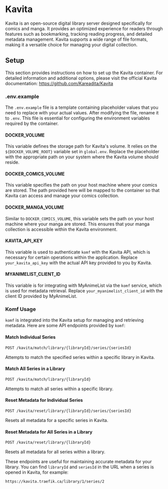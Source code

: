 # Kavita

Kavita is an open-source digital library server designed specifically for comics and manga. It provides an optimized experience for readers through features such as bookmarking, tracking reading progress, and detailed metadata management. Kavita supports a wide range of file formats, making it a versatile choice for managing your digital collection.

## Setup

This section provides instructions on how to set up the Kavita container. For detailed information and additional options, please visit the official Kavita documentation: https://github.com/Kareadita/Kavita

### .env.example

The `.env.example` file is a template containing placeholder values that you need to replace with your actual values. After modifying the file, rename it to `.env`. This file is essential for configuring the environment variables required by the container.

#### DOCKER_VOLUME

This variable defines the storage path for Kavita's volume. It relies on the `${DOCKER_VOLUME_ROOT}` variable set in `global.env`. Replace the placeholder with the appropriate path on your system where the Kavita volume should reside.

#### DOCKER_COMICS_VOLUME

This variable specifies the path on your host machine where your comics are stored. The path provided here will be mapped to the container so that Kavita can access and manage your comics collection.

#### DOCKER_MANGA_VOLUME

Similar to `DOCKER_COMICS_VOLUME`, this variable sets the path on your host machine where your manga are stored. This ensures that your manga collection is accessible within the Kavita environment.

#### KAVITA_API_KEY

This variable is used to authenticate `komf` with the Kavita API, which is necessary for certain operations within the application. Replace `your_kavita_api_key` with the actual API key provided to you by Kavita.

#### MYANIMELIST_CLIENT_ID

This variable is for integrating with MyAnimeList via the `komf` service, which is used for metadata retrieval. Replace `your_myanimelist_client_id` with the client ID provided by MyAnimeList.

### Komf Usage

`komf` is integrated into the Kavita setup for managing and retrieving metadata. Here are some API endpoints provided by `komf`:

#### Match Individual Series

```
POST /kavita/match/library/{libraryId}/series/{seriesId}
```

Attempts to match the specified series within a specific library in Kavita.

#### Match All Series in a Library

```
POST /kavita/match/library/{libraryId}
```

Attempts to match all series within a specific library.

#### Reset Metadata for Individual Series

```
POST /kavita/reset/library/{libraryId}/series/{seriesId}
```

Resets all metadata for a specific series in Kavita.

#### Reset Metadata for All Series in a Library

```
POST /kavita/reset/library/{libraryId}
```

Resets all metadata for all series within a library.

These endpoints are useful for maintaining accurate metadata for your library. You can find `libraryId` and `seriesId` in the URL when a series is opened in Kavita, for example:

```
https://kavita.traefik.ca/library/1/series/2
```
